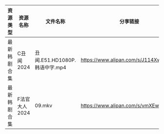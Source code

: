 | 资源类型   | 资源名称      | 文件名称                    | 分享链接                                 | 更新时间                |
| ------ | --------- | ----------------------- | ------------------------------------ | ------------------- |
| 最新韩剧合集 | C丑闻2024   | 丑闻.E51.HD1080P.韩语中字.mp4 | https://www.alipan.com/s/J114XwZcFVg | 2024-09-10 10:10:28 |
| 最新韩剧合集 | F法官大人2024 | 09.mkv                  | https://www.alipan.com/s/vmXEwsv83mq | 2024-09-10 00:05:44 |
